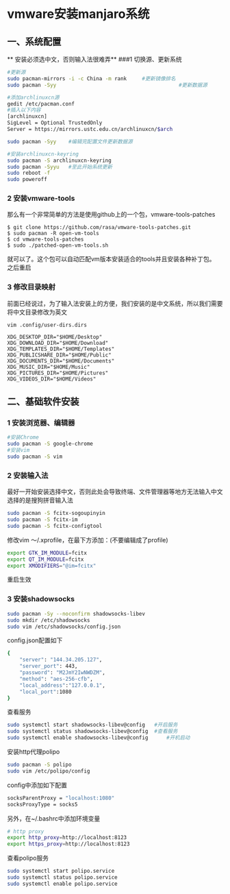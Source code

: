 # vmware安装manjaro系统
## 一、系统配置
** 安装必须选中文，否则输入法很难弄**
###1 切换源、更新系统

```bash
#更新源
sudo pacman-mirrors -i -c China -m rank 	#更新镜像排名
sudo pacman -Syy                          				#更新数据源

#添加archlinuxcn源
gedit /etc/pacman.conf
#插入以下内容
[archlinuxcn]
SigLevel = Optional TrustedOnly
Server = https://mirrors.ustc.edu.cn/archlinuxcn/$arch  

sudo pacman -Syy	#编辑完配置文件更新数据源

#安装archlinuxcn-keyring
sudo pacman -S archlinuxcn-keyring
sudo pacman -Syyu 	#至此开始系统更新
sudo reboot -f
sudo poweroff
```

### 2 安装vmware-tools
那么有一个非常简单的方法是使用github上的一个包，vmware-tools-patches 
```
$ git clone https://github.com/rasa/vmware-tools-patches.git
$ sudo pacman -R open-vm-tools
$ cd vmware-tools-patches
$ sudo ./patched-open-vm-tools.sh
```
就可以了。这个包可以自动匹配vm版本安装适合的tools并且安装各种补丁包。 之后重启

### 3 修改目录映射
前面已经说过，为了输入法安装上的方便，我们安装的是中文系统，所以我们需要将中文目录修改为英文
```
vim .config/user-dirs.dirs

XDG_DESKTOP_DIR="$HOME/Desktop"
XDG_DOWNLOAD_DIR="$HOME/Download"
XDG_TEMPLATES_DIR="$HOME/Templates"
XDG_PUBLICSHARE_DIR="$HOME/Public"
XDG_DOCUMENTS_DIR="$HOME/Documents"
XDG_MUSIC_DIR="$HOME/Music"
XDG_PICTURES_DIR="$HOME/Pictures"
XDG_VIDEOS_DIR="$HOME/Videos"
```

## 二、基础软件安装
### 1 安装浏览器、编辑器
```bash
#安装Chrome
sudo pacman -S google-chrome
#安装vim
sudo pacman -S vim
```
### 2 安装输入法
最好一开始安装选择中文，否则此处会导致终端、文件管理器等地方无法输入中文
选择的是搜狗拼音输入法
```bash
sudo pacman -S fcitx-sogoupinyin
sudo pacman -S fcitx-im 
sudo pacman -S fcitx-configtool
```
修改vim ～/.xprofile，在最下方添加：(不要编辑成了profile)
```bash
export GTK_IM_MODULE=fcitx
export QT_IM_MODULE=fcitx
export XMODIFIERS="@im=fcitx"
```
重启生效

### 3 安装shadowsocks

```bash
sudo pacman -Sy --noconfirm shadowsocks-libev
sudo mkdir /etc/shadowsocks
sudo vim /etc/shadowsocks/config.json
```
config.json配置如下
```bash
{
	"server": "144.34.205.127",
	"server_port": 443,
	"password": "M2JmY2IwNWDZM",
	"method": "aes-256-cfb",
	"local_address":"127.0.0.1",
	"local_port":1080
}
```
查看服务
```bash
sudo systemctl start shadowsocks-libev@config  	#开启服务
sudo systemctl status shadowsocks-libev@config	#查看服务
sudo systemctl enable shadowsocks-libev@config  	#开机启动
```
安装http代理polipo
```bash
sudo pacman -S polipo 
sudo vim /etc/polipo/config 
```
config中添加如下配置
```bash
socksParentProxy = "localhost:1080"
socksProxyType = socks5 
```
另外，在~/.bashrc中添加环境变量
```bash
# http proxy
export http_proxy=http://localhost:8123
export https_proxy=http://localhost:8123
```

查看polipo服务
```bash
sudo systemctl start polipo.service
sudo systemctl status polipo.service
sudo systemctl enable polipo.service
```
